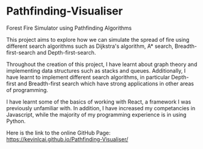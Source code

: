 # Pathfinding-Visualiser
Forest Fire Simulator using Pathfinding Algorithms

This project aims to explore how we can simulate the spread of fire using different search algorithms such as Dijkstra's algorithm, A* search, Breadth-first-search and Depth-first-search.

Throughout the creation of this project, I have learnt about graph theory and implementing data structures such as stacks and queues. Additionally, I have learnt to implement different search algorithms, in particular Depth-first and Breadth-first search which have strong applications in other areas of programming.

I have learnt some of the basics of working with React, a framework I was previously unfamiliar with. In addition, I have increased my competancies in Javascript, while the majority of my programming experience is in using Python.

Here is the link to the online GitHub Page: https://kevinlcai.github.io/Pathfinding-Visualiser/
